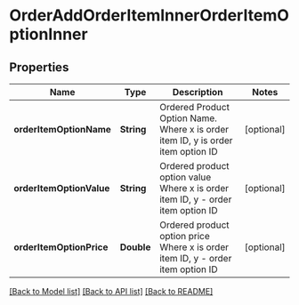 # OrderAddOrderItemInnerOrderItemOptionInner

## Properties
Name | Type | Description | Notes
------------ | ------------- | ------------- | -------------
**orderItemOptionName** | **String** | Ordered Product Option Name. Where x is order item ID, y is order item option ID | [optional] 
**orderItemOptionValue** | **String** | Ordered product option value Where x is order item ID, y - order item option ID | [optional] 
**orderItemOptionPrice** | **Double** | Ordered product option price Where x is order item ID, y - order item option ID | [optional] 

[[Back to Model list]](../README.md#documentation-for-models) [[Back to API list]](../README.md#documentation-for-api-endpoints) [[Back to README]](../README.md)


